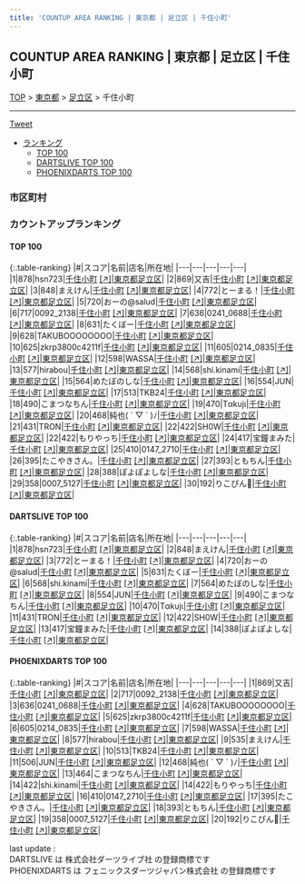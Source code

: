 ```yaml
---
title: 'COUNTUP AREA RANKING | 東京都 | 足立区 | 千住小町'
---
```

## COUNTUP AREA RANKING | 東京都 | 足立区 | 千住小町

[TOP](/darts/rank/) > [東京都](/darts/rank/東京都/) > [足立区](/darts/rank/東京都/足立区/) > 千住小町

___

<a href="https://twitter.com/share?ref_src=twsrc%5Etfw" data-text="COUNTUP AREA RANKING | 東京都足立区千住小町" class="twitter-share-button" data-hashtags="DARTSLIVE,PHOENIXDARTS,darts,ダーツ" data-show-count="false">Tweet</a>

* [ランキング](#カウントアップランキング)
    * [TOP 100](#top-100)
    * [DARTSLIVE TOP 100](#dartslive-top-100)
    * [PHOENIXDARTS TOP 100](#phoenixdarts-top-100)

### 市区町村

<ul>

</ul>

### カウントアップランキング

#### TOP 100



{:.table-ranking}
|#|スコア|名前|店名|所在地|
|---|---|---|---|---|
|1|878|<span class="rank-name-dl">hsn723</span>|<a href="/darts/rank/shops/110105a8c02003af0d9b047a20a7ba1e.html">千住小町</a> <a href="https://search.dartslive.com/jp/shop/110105a8c02003af0d9b047a20a7ba1e">[↗]</a>|<a href="/darts/rank/東京都/足立区">東京都足立区</a>|
|2|869|<span class="rank-name-pd">又吉</span>|<a href="/darts/rank/shops/91941.html">千住小町</a> <a href="https://vs.phoenixdarts.com/jp/shop/shopDetailInfo/s_91941?s_seq=91941">[↗]</a>|<a href="/darts/rank/東京都/足立区">東京都足立区</a>|
|3|848|<span class="rank-name-dl">まえけん</span>|<a href="/darts/rank/shops/110105a8c02003af0d9b047a20a7ba1e.html">千住小町</a> <a href="https://search.dartslive.com/jp/shop/110105a8c02003af0d9b047a20a7ba1e">[↗]</a>|<a href="/darts/rank/東京都/足立区">東京都足立区</a>|
|4|772|<span class="rank-name-dl">とーまる！</span>|<a href="/darts/rank/shops/110105a8c02003af0d9b047a20a7ba1e.html">千住小町</a> <a href="https://search.dartslive.com/jp/shop/110105a8c02003af0d9b047a20a7ba1e">[↗]</a>|<a href="/darts/rank/東京都/足立区">東京都足立区</a>|
|5|720|<span class="rank-name-dl">おーの@salud</span>|<a href="/darts/rank/shops/110105a8c02003af0d9b047a20a7ba1e.html">千住小町</a> <a href="https://search.dartslive.com/jp/shop/110105a8c02003af0d9b047a20a7ba1e">[↗]</a>|<a href="/darts/rank/東京都/足立区">東京都足立区</a>|
|6|717|<span class="rank-name-pd">0092_2138</span>|<a href="/darts/rank/shops/91941.html">千住小町</a> <a href="https://vs.phoenixdarts.com/jp/shop/shopDetailInfo/s_91941?s_seq=91941">[↗]</a>|<a href="/darts/rank/東京都/足立区">東京都足立区</a>|
|7|636|<span class="rank-name-pd">0241_0688</span>|<a href="/darts/rank/shops/91941.html">千住小町</a> <a href="https://vs.phoenixdarts.com/jp/shop/shopDetailInfo/s_91941?s_seq=91941">[↗]</a>|<a href="/darts/rank/東京都/足立区">東京都足立区</a>|
|8|631|<span class="rank-name-dl">たくぼー</span>|<a href="/darts/rank/shops/110105a8c02003af0d9b047a20a7ba1e.html">千住小町</a> <a href="https://search.dartslive.com/jp/shop/110105a8c02003af0d9b047a20a7ba1e">[↗]</a>|<a href="/darts/rank/東京都/足立区">東京都足立区</a>|
|9|628|<span class="rank-name-pd">TAKUBOOOOOOOO</span>|<a href="/darts/rank/shops/91941.html">千住小町</a> <a href="https://vs.phoenixdarts.com/jp/shop/shopDetailInfo/s_91941?s_seq=91941">[↗]</a>|<a href="/darts/rank/東京都/足立区">東京都足立区</a>|
|10|625|<span class="rank-name-pd">zkrp3800c4211f</span>|<a href="/darts/rank/shops/91941.html">千住小町</a> <a href="https://vs.phoenixdarts.com/jp/shop/shopDetailInfo/s_91941?s_seq=91941">[↗]</a>|<a href="/darts/rank/東京都/足立区">東京都足立区</a>|
|11|605|<span class="rank-name-pd">0214_0835</span>|<a href="/darts/rank/shops/91941.html">千住小町</a> <a href="https://vs.phoenixdarts.com/jp/shop/shopDetailInfo/s_91941?s_seq=91941">[↗]</a>|<a href="/darts/rank/東京都/足立区">東京都足立区</a>|
|12|598|<span class="rank-name-pd">WASSA</span>|<a href="/darts/rank/shops/91941.html">千住小町</a> <a href="https://vs.phoenixdarts.com/jp/shop/shopDetailInfo/s_91941?s_seq=91941">[↗]</a>|<a href="/darts/rank/東京都/足立区">東京都足立区</a>|
|13|577|<span class="rank-name-pd">hirabou</span>|<a href="/darts/rank/shops/91941.html">千住小町</a> <a href="https://vs.phoenixdarts.com/jp/shop/shopDetailInfo/s_91941?s_seq=91941">[↗]</a>|<a href="/darts/rank/東京都/足立区">東京都足立区</a>|
|14|568|<span class="rank-name-dl">shi.kinami</span>|<a href="/darts/rank/shops/110105a8c02003af0d9b047a20a7ba1e.html">千住小町</a> <a href="https://search.dartslive.com/jp/shop/110105a8c02003af0d9b047a20a7ba1e">[↗]</a>|<a href="/darts/rank/東京都/足立区">東京都足立区</a>|
|15|564|<span class="rank-name-dl">めたぼのしな</span>|<a href="/darts/rank/shops/110105a8c02003af0d9b047a20a7ba1e.html">千住小町</a> <a href="https://search.dartslive.com/jp/shop/110105a8c02003af0d9b047a20a7ba1e">[↗]</a>|<a href="/darts/rank/東京都/足立区">東京都足立区</a>|
|16|554|<span class="rank-name-dl">JUN</span>|<a href="/darts/rank/shops/110105a8c02003af0d9b047a20a7ba1e.html">千住小町</a> <a href="https://search.dartslive.com/jp/shop/110105a8c02003af0d9b047a20a7ba1e">[↗]</a>|<a href="/darts/rank/東京都/足立区">東京都足立区</a>|
|17|513|<span class="rank-name-pd">TKB24</span>|<a href="/darts/rank/shops/91941.html">千住小町</a> <a href="https://vs.phoenixdarts.com/jp/shop/shopDetailInfo/s_91941?s_seq=91941">[↗]</a>|<a href="/darts/rank/東京都/足立区">東京都足立区</a>|
|18|490|<span class="rank-name-dl">こまつなちん</span>|<a href="/darts/rank/shops/110105a8c02003af0d9b047a20a7ba1e.html">千住小町</a> <a href="https://search.dartslive.com/jp/shop/110105a8c02003af0d9b047a20a7ba1e">[↗]</a>|<a href="/darts/rank/東京都/足立区">東京都足立区</a>|
|19|470|<span class="rank-name-dl">Tαkυjι</span>|<a href="/darts/rank/shops/110105a8c02003af0d9b047a20a7ba1e.html">千住小町</a> <a href="https://search.dartslive.com/jp/shop/110105a8c02003af0d9b047a20a7ba1e">[↗]</a>|<a href="/darts/rank/東京都/足立区">東京都足立区</a>|
|20|468|<span class="rank-name-pd">純也( ´ ▽ ` )ﾉ</span>|<a href="/darts/rank/shops/91941.html">千住小町</a> <a href="https://vs.phoenixdarts.com/jp/shop/shopDetailInfo/s_91941?s_seq=91941">[↗]</a>|<a href="/darts/rank/東京都/足立区">東京都足立区</a>|
|21|431|<span class="rank-name-dl">TRON</span>|<a href="/darts/rank/shops/110105a8c02003af0d9b047a20a7ba1e.html">千住小町</a> <a href="https://search.dartslive.com/jp/shop/110105a8c02003af0d9b047a20a7ba1e">[↗]</a>|<a href="/darts/rank/東京都/足立区">東京都足立区</a>|
|22|422|<span class="rank-name-dl">SH0W</span>|<a href="/darts/rank/shops/110105a8c02003af0d9b047a20a7ba1e.html">千住小町</a> <a href="https://search.dartslive.com/jp/shop/110105a8c02003af0d9b047a20a7ba1e">[↗]</a>|<a href="/darts/rank/東京都/足立区">東京都足立区</a>|
|22|422|<span class="rank-name-pd">もりやっち</span>|<a href="/darts/rank/shops/91941.html">千住小町</a> <a href="https://vs.phoenixdarts.com/jp/shop/shopDetailInfo/s_91941?s_seq=91941">[↗]</a>|<a href="/darts/rank/東京都/足立区">東京都足立区</a>|
|24|417|<span class="rank-name-dl">宝鐘まみた</span>|<a href="/darts/rank/shops/110105a8c02003af0d9b047a20a7ba1e.html">千住小町</a> <a href="https://search.dartslive.com/jp/shop/110105a8c02003af0d9b047a20a7ba1e">[↗]</a>|<a href="/darts/rank/東京都/足立区">東京都足立区</a>|
|25|410|<span class="rank-name-pd">0147_2710</span>|<a href="/darts/rank/shops/91941.html">千住小町</a> <a href="https://vs.phoenixdarts.com/jp/shop/shopDetailInfo/s_91941?s_seq=91941">[↗]</a>|<a href="/darts/rank/東京都/足立区">東京都足立区</a>|
|26|395|<span class="rank-name-pd">たこやきさん。</span>|<a href="/darts/rank/shops/91941.html">千住小町</a> <a href="https://vs.phoenixdarts.com/jp/shop/shopDetailInfo/s_91941?s_seq=91941">[↗]</a>|<a href="/darts/rank/東京都/足立区">東京都足立区</a>|
|27|393|<span class="rank-name-pd">ともちん</span>|<a href="/darts/rank/shops/91941.html">千住小町</a> <a href="https://vs.phoenixdarts.com/jp/shop/shopDetailInfo/s_91941?s_seq=91941">[↗]</a>|<a href="/darts/rank/東京都/足立区">東京都足立区</a>|
|28|388|<span class="rank-name-dl">ぽよぽよしな</span>|<a href="/darts/rank/shops/110105a8c02003af0d9b047a20a7ba1e.html">千住小町</a> <a href="https://search.dartslive.com/jp/shop/110105a8c02003af0d9b047a20a7ba1e">[↗]</a>|<a href="/darts/rank/東京都/足立区">東京都足立区</a>|
|29|358|<span class="rank-name-pd">0007_5127</span>|<a href="/darts/rank/shops/91941.html">千住小町</a> <a href="https://vs.phoenixdarts.com/jp/shop/shopDetailInfo/s_91941?s_seq=91941">[↗]</a>|<a href="/darts/rank/東京都/足立区">東京都足立区</a>|
|30|192|<span class="rank-name-pd">りこぴん🍅</span>|<a href="/darts/rank/shops/91941.html">千住小町</a> <a href="https://vs.phoenixdarts.com/jp/shop/shopDetailInfo/s_91941?s_seq=91941">[↗]</a>|<a href="/darts/rank/東京都/足立区">東京都足立区</a>|


#### DARTSLIVE TOP 100



{:.table-ranking}
|#|スコア|名前|店名|所在地|
|---|---|---|---|---|
|1|878|<span class="rank-name-dl">hsn723</span>|<a href="/darts/rank/shops/110105a8c02003af0d9b047a20a7ba1e.html">千住小町</a> <a href="https://search.dartslive.com/jp/shop/110105a8c02003af0d9b047a20a7ba1e">[↗]</a>|<a href="/darts/rank/東京都/足立区">東京都足立区</a>|
|2|848|<span class="rank-name-dl">まえけん</span>|<a href="/darts/rank/shops/110105a8c02003af0d9b047a20a7ba1e.html">千住小町</a> <a href="https://search.dartslive.com/jp/shop/110105a8c02003af0d9b047a20a7ba1e">[↗]</a>|<a href="/darts/rank/東京都/足立区">東京都足立区</a>|
|3|772|<span class="rank-name-dl">とーまる！</span>|<a href="/darts/rank/shops/110105a8c02003af0d9b047a20a7ba1e.html">千住小町</a> <a href="https://search.dartslive.com/jp/shop/110105a8c02003af0d9b047a20a7ba1e">[↗]</a>|<a href="/darts/rank/東京都/足立区">東京都足立区</a>|
|4|720|<span class="rank-name-dl">おーの@salud</span>|<a href="/darts/rank/shops/110105a8c02003af0d9b047a20a7ba1e.html">千住小町</a> <a href="https://search.dartslive.com/jp/shop/110105a8c02003af0d9b047a20a7ba1e">[↗]</a>|<a href="/darts/rank/東京都/足立区">東京都足立区</a>|
|5|631|<span class="rank-name-dl">たくぼー</span>|<a href="/darts/rank/shops/110105a8c02003af0d9b047a20a7ba1e.html">千住小町</a> <a href="https://search.dartslive.com/jp/shop/110105a8c02003af0d9b047a20a7ba1e">[↗]</a>|<a href="/darts/rank/東京都/足立区">東京都足立区</a>|
|6|568|<span class="rank-name-dl">shi.kinami</span>|<a href="/darts/rank/shops/110105a8c02003af0d9b047a20a7ba1e.html">千住小町</a> <a href="https://search.dartslive.com/jp/shop/110105a8c02003af0d9b047a20a7ba1e">[↗]</a>|<a href="/darts/rank/東京都/足立区">東京都足立区</a>|
|7|564|<span class="rank-name-dl">めたぼのしな</span>|<a href="/darts/rank/shops/110105a8c02003af0d9b047a20a7ba1e.html">千住小町</a> <a href="https://search.dartslive.com/jp/shop/110105a8c02003af0d9b047a20a7ba1e">[↗]</a>|<a href="/darts/rank/東京都/足立区">東京都足立区</a>|
|8|554|<span class="rank-name-dl">JUN</span>|<a href="/darts/rank/shops/110105a8c02003af0d9b047a20a7ba1e.html">千住小町</a> <a href="https://search.dartslive.com/jp/shop/110105a8c02003af0d9b047a20a7ba1e">[↗]</a>|<a href="/darts/rank/東京都/足立区">東京都足立区</a>|
|9|490|<span class="rank-name-dl">こまつなちん</span>|<a href="/darts/rank/shops/110105a8c02003af0d9b047a20a7ba1e.html">千住小町</a> <a href="https://search.dartslive.com/jp/shop/110105a8c02003af0d9b047a20a7ba1e">[↗]</a>|<a href="/darts/rank/東京都/足立区">東京都足立区</a>|
|10|470|<span class="rank-name-dl">Tαkυjι</span>|<a href="/darts/rank/shops/110105a8c02003af0d9b047a20a7ba1e.html">千住小町</a> <a href="https://search.dartslive.com/jp/shop/110105a8c02003af0d9b047a20a7ba1e">[↗]</a>|<a href="/darts/rank/東京都/足立区">東京都足立区</a>|
|11|431|<span class="rank-name-dl">TRON</span>|<a href="/darts/rank/shops/110105a8c02003af0d9b047a20a7ba1e.html">千住小町</a> <a href="https://search.dartslive.com/jp/shop/110105a8c02003af0d9b047a20a7ba1e">[↗]</a>|<a href="/darts/rank/東京都/足立区">東京都足立区</a>|
|12|422|<span class="rank-name-dl">SH0W</span>|<a href="/darts/rank/shops/110105a8c02003af0d9b047a20a7ba1e.html">千住小町</a> <a href="https://search.dartslive.com/jp/shop/110105a8c02003af0d9b047a20a7ba1e">[↗]</a>|<a href="/darts/rank/東京都/足立区">東京都足立区</a>|
|13|417|<span class="rank-name-dl">宝鐘まみた</span>|<a href="/darts/rank/shops/110105a8c02003af0d9b047a20a7ba1e.html">千住小町</a> <a href="https://search.dartslive.com/jp/shop/110105a8c02003af0d9b047a20a7ba1e">[↗]</a>|<a href="/darts/rank/東京都/足立区">東京都足立区</a>|
|14|388|<span class="rank-name-dl">ぽよぽよしな</span>|<a href="/darts/rank/shops/110105a8c02003af0d9b047a20a7ba1e.html">千住小町</a> <a href="https://search.dartslive.com/jp/shop/110105a8c02003af0d9b047a20a7ba1e">[↗]</a>|<a href="/darts/rank/東京都/足立区">東京都足立区</a>|


#### PHOENIXDARTS TOP 100



{:.table-ranking}
|#|スコア|名前|店名|所在地|
|---|---|---|---|---|
|1|869|<span class="rank-name-pd">又吉</span>|<a href="/darts/rank/shops/91941.html">千住小町</a> <a href="https://vs.phoenixdarts.com/jp/shop/shopDetailInfo/s_91941?s_seq=91941">[↗]</a>|<a href="/darts/rank/東京都/足立区">東京都足立区</a>|
|2|717|<span class="rank-name-pd">0092_2138</span>|<a href="/darts/rank/shops/91941.html">千住小町</a> <a href="https://vs.phoenixdarts.com/jp/shop/shopDetailInfo/s_91941?s_seq=91941">[↗]</a>|<a href="/darts/rank/東京都/足立区">東京都足立区</a>|
|3|636|<span class="rank-name-pd">0241_0688</span>|<a href="/darts/rank/shops/91941.html">千住小町</a> <a href="https://vs.phoenixdarts.com/jp/shop/shopDetailInfo/s_91941?s_seq=91941">[↗]</a>|<a href="/darts/rank/東京都/足立区">東京都足立区</a>|
|4|628|<span class="rank-name-pd">TAKUBOOOOOOOO</span>|<a href="/darts/rank/shops/91941.html">千住小町</a> <a href="https://vs.phoenixdarts.com/jp/shop/shopDetailInfo/s_91941?s_seq=91941">[↗]</a>|<a href="/darts/rank/東京都/足立区">東京都足立区</a>|
|5|625|<span class="rank-name-pd">zkrp3800c4211f</span>|<a href="/darts/rank/shops/91941.html">千住小町</a> <a href="https://vs.phoenixdarts.com/jp/shop/shopDetailInfo/s_91941?s_seq=91941">[↗]</a>|<a href="/darts/rank/東京都/足立区">東京都足立区</a>|
|6|605|<span class="rank-name-pd">0214_0835</span>|<a href="/darts/rank/shops/91941.html">千住小町</a> <a href="https://vs.phoenixdarts.com/jp/shop/shopDetailInfo/s_91941?s_seq=91941">[↗]</a>|<a href="/darts/rank/東京都/足立区">東京都足立区</a>|
|7|598|<span class="rank-name-pd">WASSA</span>|<a href="/darts/rank/shops/91941.html">千住小町</a> <a href="https://vs.phoenixdarts.com/jp/shop/shopDetailInfo/s_91941?s_seq=91941">[↗]</a>|<a href="/darts/rank/東京都/足立区">東京都足立区</a>|
|8|577|<span class="rank-name-pd">hirabou</span>|<a href="/darts/rank/shops/91941.html">千住小町</a> <a href="https://vs.phoenixdarts.com/jp/shop/shopDetailInfo/s_91941?s_seq=91941">[↗]</a>|<a href="/darts/rank/東京都/足立区">東京都足立区</a>|
|9|535|<span class="rank-name-pd">まえけん</span>|<a href="/darts/rank/shops/91941.html">千住小町</a> <a href="https://vs.phoenixdarts.com/jp/shop/shopDetailInfo/s_91941?s_seq=91941">[↗]</a>|<a href="/darts/rank/東京都/足立区">東京都足立区</a>|
|10|513|<span class="rank-name-pd">TKB24</span>|<a href="/darts/rank/shops/91941.html">千住小町</a> <a href="https://vs.phoenixdarts.com/jp/shop/shopDetailInfo/s_91941?s_seq=91941">[↗]</a>|<a href="/darts/rank/東京都/足立区">東京都足立区</a>|
|11|506|<span class="rank-name-pd">JUN</span>|<a href="/darts/rank/shops/91941.html">千住小町</a> <a href="https://vs.phoenixdarts.com/jp/shop/shopDetailInfo/s_91941?s_seq=91941">[↗]</a>|<a href="/darts/rank/東京都/足立区">東京都足立区</a>|
|12|468|<span class="rank-name-pd">純也( ´ ▽ ` )ﾉ</span>|<a href="/darts/rank/shops/91941.html">千住小町</a> <a href="https://vs.phoenixdarts.com/jp/shop/shopDetailInfo/s_91941?s_seq=91941">[↗]</a>|<a href="/darts/rank/東京都/足立区">東京都足立区</a>|
|13|464|<span class="rank-name-pd">こまつなちん</span>|<a href="/darts/rank/shops/91941.html">千住小町</a> <a href="https://vs.phoenixdarts.com/jp/shop/shopDetailInfo/s_91941?s_seq=91941">[↗]</a>|<a href="/darts/rank/東京都/足立区">東京都足立区</a>|
|14|422|<span class="rank-name-pd">shi.kinami</span>|<a href="/darts/rank/shops/91941.html">千住小町</a> <a href="https://vs.phoenixdarts.com/jp/shop/shopDetailInfo/s_91941?s_seq=91941">[↗]</a>|<a href="/darts/rank/東京都/足立区">東京都足立区</a>|
|14|422|<span class="rank-name-pd">もりやっち</span>|<a href="/darts/rank/shops/91941.html">千住小町</a> <a href="https://vs.phoenixdarts.com/jp/shop/shopDetailInfo/s_91941?s_seq=91941">[↗]</a>|<a href="/darts/rank/東京都/足立区">東京都足立区</a>|
|16|410|<span class="rank-name-pd">0147_2710</span>|<a href="/darts/rank/shops/91941.html">千住小町</a> <a href="https://vs.phoenixdarts.com/jp/shop/shopDetailInfo/s_91941?s_seq=91941">[↗]</a>|<a href="/darts/rank/東京都/足立区">東京都足立区</a>|
|17|395|<span class="rank-name-pd">たこやきさん。</span>|<a href="/darts/rank/shops/91941.html">千住小町</a> <a href="https://vs.phoenixdarts.com/jp/shop/shopDetailInfo/s_91941?s_seq=91941">[↗]</a>|<a href="/darts/rank/東京都/足立区">東京都足立区</a>|
|18|393|<span class="rank-name-pd">ともちん</span>|<a href="/darts/rank/shops/91941.html">千住小町</a> <a href="https://vs.phoenixdarts.com/jp/shop/shopDetailInfo/s_91941?s_seq=91941">[↗]</a>|<a href="/darts/rank/東京都/足立区">東京都足立区</a>|
|19|358|<span class="rank-name-pd">0007_5127</span>|<a href="/darts/rank/shops/91941.html">千住小町</a> <a href="https://vs.phoenixdarts.com/jp/shop/shopDetailInfo/s_91941?s_seq=91941">[↗]</a>|<a href="/darts/rank/東京都/足立区">東京都足立区</a>|
|20|192|<span class="rank-name-pd">りこぴん🍅</span>|<a href="/darts/rank/shops/91941.html">千住小町</a> <a href="https://vs.phoenixdarts.com/jp/shop/shopDetailInfo/s_91941?s_seq=91941">[↗]</a>|<a href="/darts/rank/東京都/足立区">東京都足立区</a>|


<div class="footer border-top border-gray-light mt-5 pt-3 text-right text-gray">
    last update : <span style="font-weight: italic" id="foot_last_modified"></span><br />
    DARTSLIVE は 株式会社ダーツライブ社 の登録商標です<br />
    PHOENIXDARTS は フェニックスダーツジャパン株式会社 の登録商標です<br />
</div>

<script src="https://cdnjs.cloudflare.com/ajax/libs/jquery.tablesorter/2.31.3/js/jquery.tablesorter.min.js" integrity="sha512-qzgd5cYSZcosqpzpn7zF2ZId8f/8CHmFKZ8j7mU4OUXTNRd5g+ZHBPsgKEwoqxCtdQvExE5LprwwPAgoicguNg==" crossorigin="anonymous" referrerpolicy="no-referrer"></script>
<link rel="stylesheet" href="https://cdnjs.cloudflare.com/ajax/libs/jquery.tablesorter/2.31.3/css/theme.default.min.css" integrity="sha512-wghhOJkjQX0Lh3NSWvNKeZ0ZpNn+SPVXX1Qyc9OCaogADktxrBiBdKGDoqVUOyhStvMBmJQ8ZdMHiR3wuEq8+w==" crossorigin="anonymous" referrerpolicy="no-referrer" />
<script>
$(function() {
    $(".table-ranking").tablesorter({sortList:[[0, 0]]});
    $("#foot_last_modified").text(formatDate(new Date(document.lastModified), 'yyyy-MM-dd HH:mm:ss'));
});
</script>

<script async src="https://platform.twitter.com/widgets.js" charset="utf-8"></script>